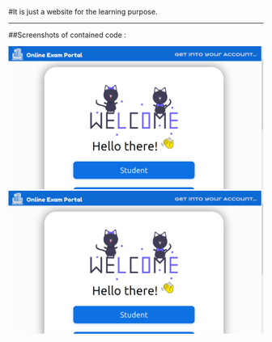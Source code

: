 #It is just a website for the learning purpose.
<hr/>
##Screenshots of contained code :

![screenshot1!](Screenshot/1.png)
<br/>
![screenshot1!](Screenshot/1.png)
